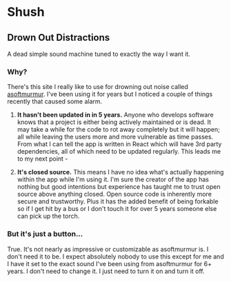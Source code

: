 # Shush

## Drown Out Distractions

A dead simple sound machine tuned to exactly the way I want it.

### Why?

There's this site I really like to use for drowning out noise called [asoftmurmur](https://asoftmurmur.com). I've been using it for years but I noticed a couple of things recently that caused some alarm.

1. **It hasn't been updated in in 5 years.** Anyone who develops software knows that a project is either being actively maintained or is dead. It may take a while for the code to rot away completely but it will happen; all while leaving the users more and more vulnerable as time passes. From what I can tell the app is written in React which will have 3rd party dependencies, all of which need to be updated regularly. This leads me to my next point -

2. **It's closed source.** This means I have no idea what's actually happening within the app while I'm using it. I'm sure the creator of the app has nothing but good intentions but experience has taught me to trust open source above anything closed. Open source code is inherently more secure and trustworthy. Plus it has the added benefit of being forkable so if I get hit by a bus or I don't touch it for over 5 years someone else can pick up the torch.

### But it's just a button...

True. It's not nearly as impressive or customizable as asoftmurmur is. I don't need it to be. I expect absolutely nobody to use this except for me and I have it set to the exact sound I've been using from asoftmurmur for 6+ years. I don't need to change it. I just need to turn it on and turn it off.